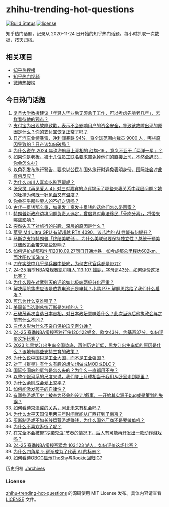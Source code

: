 # zhihu-trending-hot-questions

[![Build Status](https://github.com/justjavac/zhihu-trending-hot-questions/workflows/ci/badge.svg?branch=master)](https://github.com/justjavac/zhihu-trending-hot-questions/actions)
[![license](https://img.shields.io/github/license/justjavac/zhihu-trending-hot-questions)](https://github.com/justjavac/zhihu-trending-hot-questions/blob/master/LICENSE)

知乎热门话题，记录从 2020-11-24
日开始的知乎热门话题。每小时抓取一次数据，按天[归档](./archives)。

## 相关项目

- [知乎热搜榜](https://github.com/justjavac/zhihu-trending-top-search)
- [知乎热门视频](https://github.com/justjavac/zhihu-trending-hot-video)
- [微博热搜榜](https://github.com/justjavac/weibo-trending-hot-search)

## 今日热门话题

<!-- BEGIN -->
<!-- 最后更新时间 Tue Nov 12 2024 05:20:25 GMT+0800 (China Standard Time) -->

1. [复旦大学教授建议「年轻人毕业后无须急于工作，可以考虑先啃老几年」，怎样看待他的观点？](https://www.zhihu.com/question/3859575393)
1. [支付宝为出现故障致歉，表示不会影响用户的资金安全，导致该故障出现的原因是什么？你的支付宝恢复正常了吗？](https://www.zhihu.com/question/3834930122)
1. [日产汽车业绩暴雷，净利润暴跌 94%，将全球范围内裁员 9000 人，哪些原因导致的？日产该如何破局？](https://www.zhihu.com/question/3840878787)
1. [为什么说在 2024 年珠海航展上亮相的 红旗-19 ，意义不亚于「两弹一星」？](https://www.zhihu.com/question/3427897013)
1. [如果你是老板，被十几位员工联名要求罢免掉他们的直接上司，不然全辞职，你会怎么办?](https://www.zhihu.com/question/3660334847)
1. [以色列发布旅行警告，要求以公民在国外旅行时避免表明身份，国际社会对此有何反应？](https://www.zhihu.com/question/3833087977)
1. [为什么四川人喜欢吃豌豆颠呢？](https://www.zhihu.com/question/2481541857)
1. [张泉灵《再见爱人 4》对三对嘉宾的点评揭示了哪些夫妻关系中深层问题？她的吐槽为何既一针见血又有温度？](https://www.zhihu.com/question/2719989215)
1. [你会在乎那些旁人的不好之语吗？](https://www.zhihu.com/question/3789288451)
1. [古代一贯钱那么重，如果发工资发十贯钱的话他们怎么带回家？](https://www.zhihu.com/question/1623757807)
1. [特朗普新政府边境问题负责人选定，曾倡导对非法移民「骨肉分离」，将带来哪些影响？](https://www.zhihu.com/question/3857344050)
1. [突然失去了对旅行的兴趣，深层的原因是什么？](https://www.zhihu.com/question/301797233)
1. [苹果 M4 Ultra GPU 有望超越 RTX 4090，该芯片的 AI 性能有何提升？](https://www.zhihu.com/question/3641426906)
1. [马斯克支持特朗普「终结美联储」，为什么美联储要保持独立性？总统干预美联储政策会带来哪些影响？](https://www.zhihu.com/question/3856547979)
1. [如何评价成都和沈阳2010.09.27同日开通地铁，如今成都总里程达602km，而沈阳仅165km？](https://www.zhihu.com/question/667622462)
1. [刀在实战中几乎是兵器中垫底，为何古代官兵都是带刀?](https://www.zhihu.com/question/3816814100)
1. [24-25 赛季NBA常规赛凯尔特人 113:107 雄鹿，字母哥43分，如何评价这场比赛？](https://www.zhihu.com/question/3797262378)
1. [为什么现在对武则天的评论如此极端两极分化严重？](https://www.zhihu.com/question/637547493)
1. [解决续航焦虑应该是依靠电池还是电耗？小鹏 P7+ 解题思路给了我们什么启发？](https://www.zhihu.com/question/3752410101)
1. [可乐为什么变难喝了？](https://www.zhihu.com/question/640943644)
1. [美国新当选副总统万斯是怎样的人？](https://www.zhihu.com/question/3349451914)
1. [石破茂再次当选日本首相，对日本政坛意味着什么？此次当选后他执政会与之前有什么不同？](https://www.zhihu.com/question/3855409835)
1. [三代火影为什么不亲自保护玖辛奈分娩？](https://www.zhihu.com/question/291122235)
1. [24-25 赛季NBA常规赛独行侠120:122掘金，欧文43分，约基奇37分，如何评价这场比赛？](https://www.zhihu.com/question/3824049380)
1. [2023 年黑龙江出生率全国垫底，再创历史新低，黑龙江出生率低的原因是什么？该地有哪些支持生育的政策？](https://www.zhihu.com/question/3752939830)
1. [为什么说中国只是工业大国，而不是工业强国？](https://www.zhihu.com/question/3200695278)
1. [对于《群星》有什么有趣的想法想做成MOD或DLC？](https://www.zhihu.com/question/288467117)
1. [国际空间站的氧气是怎么来的？为什么一直都用不完？](https://www.zhihu.com/question/510010941)
1. [以整个银河系的尺度来说，我们登上月球相当于我们从卧室走到哪里？](https://www.zhihu.com/question/3457597939)
1. [为什么余则成会爱上翠平？](https://www.zhihu.com/question/35660830)
1. [如何能激发孩子的自律性？](https://www.zhihu.com/question/3780721697)
1. [有哪些游戏历史上被奉为经典的设计/叙事，一开始其实源于bug或是策划的失误？](https://www.zhihu.com/question/3835442697)
1. [如何看待京津冀的关系，河北未来有机会吗？](https://www.zhihu.com/question/3520132228)
1. [为什么太平天国仅用两三年时间就能从广西打到了南京？](https://www.zhihu.com/question/3663200698)
1. [买断制游戏不如长线运营游戏赚钱，为什么国外厂商还是要做单机？](https://www.zhihu.com/question/667461847)
1. [为什么不喜欢逛街了呢？](https://www.zhihu.com/question/3777204824)
1. [在完全不会被带“抄袭鬼泣”节奏的情况下，后人有可能再开发出一款动作游戏吗？](https://www.zhihu.com/question/3622772637)
1. [24-25 赛季NBA常规赛猛龙 103:123 湖人，如何评价这场比赛？](https://www.zhihu.com/question/3832073420)
1. [为什么四角星 ✨ 逐渐成为了代表 AI 的标志？](https://www.zhihu.com/question/3210759809)
1. [如何看待OBGG显示TheShy与Rookie回归IG?](https://www.zhihu.com/question/3823431602)

<!-- END -->

历史归档 [./archives](./archives)

### License

[zhihu-trending-hot-questions](https://github.com/justjavac/zhihu-trending-hot-questions)
的源码使用 MIT License 发布。具体内容请查看 [LICENSE](./LICENSE) 文件。
